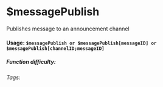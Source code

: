 # $messagePublish
Publishes message to an announcement channel

#### Usage: `$messagePublish or $messagePublish[messageID] or $messagePublish[channelID;messageID]`

##### Function difficulty: <Badge Publish="tip" text="Easy" vertical="middle" /> 
###### Tags: <Badge Publish="tip" text="Publish" vertical="middle" /> <Badge Publish="tip" text="message" vertical="middle" />
